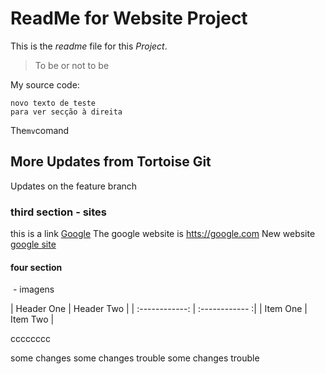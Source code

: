 ReadMe for Website Project
================
This is the *readme* file for this _Project_.

> To be or not to be

My source code:

    novo texto de teste
    para ver secção à direita

The`mv`comand

## More Updates from Tortoise Git

Updates on the feature branch

### third section - sites

this is a link [Google](htts://google.com)
The google website is <htts://google.com>
New website [google site][google]


[google]: htts://google.com ("The google website")

#### four section
![]() - imagens

| Header One     | Header Two     |
| :------------: | :------------ :|
| Item One       | Item Two       |

cccccccc

some changes
some changes trouble
some changes trouble
